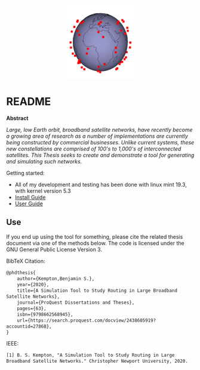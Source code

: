 <center> <img src="pics/p_8_i_45_.gif" width="200" height="200" /> </center>


README
===

**Abstract**

*Large, low Earth orbit, broadband satellite networks, have recently become a growing area of research as a number of implementations are currently being constructed by commercial businesses. Unlike current systems, these new constellations are comprised of 100's to 1,000's of interconnected satellites. This Thesis seeks to create and demonstrate a tool for generating and simulating such networks.*

Getting started:
* All of my development and testing has been done with linux mint 19.3, with kernel version 5.3
* [Install Guide](installguide.md)
* [User Guide](userguide.md)

## Use

If you end up using the tool for something, please cite the related thesis document via one of the methods below. The code is licensed under the GNU General Public License Version 3.

BibTeX Citation:
```
@phdthesis{
    author={Kempton,Benjamin S.},
    year={2020},
    title={A Simulation Tool to Study Routing in Large Broadband Satellite Networks},
    journal={ProQuest Dissertations and Theses},
    pages={63},
    isbn={9798662568945},
    url={https://search.proquest.com/docview/2438605919?accountid=27868},
}
```

IEEE:
```
[1] B. S. Kempton, "A Simulation Tool to Study Routing in Large Broadband Satellite Networks." Christopher Newport University, 2020.
```